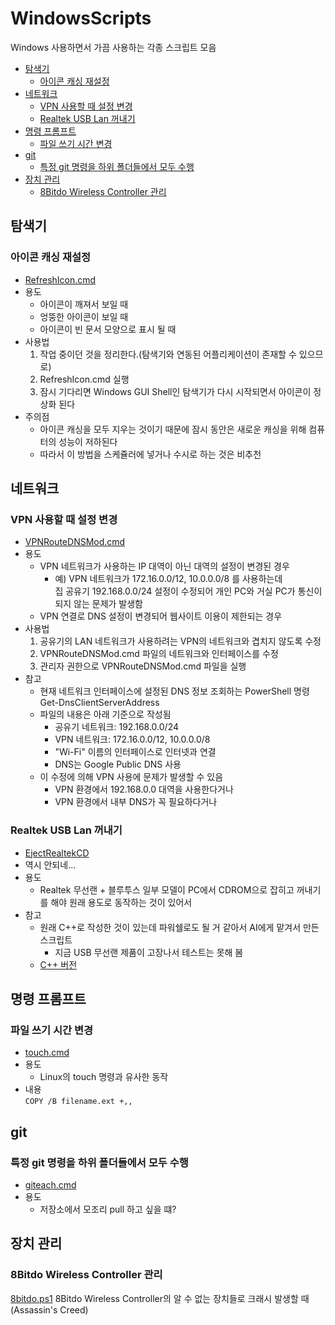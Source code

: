 # WindowsScripts

Windows 사용하면서 가끔 사용하는 각종 스크립트 모음

- [탐색기](#탐색기)
  - [아이콘 캐싱 재설정](#아이콘-캐싱-재설정)
- [네트워크](#네트워크)
  - [VPN 사용할 때 설정 변경](#vpn-사용할-때-설정-변경)
  - [Realtek USB Lan 꺼내기](#realtek-usb-lan-꺼내기)
- [명령 프롬프트](#명령-프롬프트)
  - [파일 쓰기 시간 변경](#파일-쓰기-시간-변경)
- [git](#git)
  - [특정 git 명령을 하위 폴더들에서 모두 수행](#특정-git-명령을-하위-폴더들에서-모두-수행)
- [장치 관리](#장치-관리)
  - [8Bitdo Wireless Controller 관리](#8bitdo-wireless-controller-관리)

## 탐색기

### 아이콘 캐싱 재설정

- [RefreshIcon.cmd](Explorer/RefreshIcon.cmd)
- 용도
  - 아이콘이 깨져서 보일 때
  - 엉뚱한 아이콘이 보일 때
  - 아이콘이 빈 문서 모양으로 표시 될 때
- 사용법
  1. 작업 중이던 것을 정리한다.(탐색기와 연동된 어플리케이션이 존재할 수 있으므로)
  1. RefreshIcon.cmd 실행
  1. 잠시 기다리면 Windows GUI Shell인 탐색기가 다시 시작되면서 아이콘이 정상화 된다
- 주의점
  - 아이콘 캐싱을 모두 지우는 것이기 때문에 잠시 동안은 새로운 캐싱을 위해 컴퓨터의 성능이 저하된다
  - 따라서 이 방법을 스케쥴러에 넣거나 수시로 하는 것은 비추천

## 네트워크

### VPN 사용할 때 설정 변경

- [VPNRouteDNSMod.cmd](Network/VPNRouteDNSMod.cmd)
- 용도
  - VPN 네트워크가 사용하는 IP 대역이 아닌 대역의 설정이 변경된 경우
    - 예) VPN 네트워크가 172.16.0.0/12, 10.0.0.0/8 를 사용하는데<br />
      집 공유기 192.168.0.0/24 설정이 수정되어 개인 PC와 거실 PC가 통신이 되지 않는 문제가 발생함
  - VPN 연결로 DNS 설정이 변경되어 웹사이트 이용이 제한되는 경우
- 사용법
  1. 공유기의 LAN 네트워크가 사용하려는 VPN의 네트워크와 겹치지 않도록 수정
  1. VPNRouteDNSMod.cmd 파일의 네트워크와 인터페이스를 수정
  1. 관리자 권한으로 VPNRouteDNSMod.cmd 파일을 실행
- 참고
  - 현재 네트워크 인터페이스에 설정된 DNS 정보 조회하는 PowerShell 명령<br />
    Get-DnsClientServerAddress
  - 파일의 내용은 아래 기준으로 작성됨
    - 공유기 네트워크: 192.168.0.0/24
    - VPN 네트워크: 172.16.0.0/12, 10.0.0.0/8
    - "Wi-Fi" 이름의 인터페이스로 인터넷과 연결
    - DNS는 Google Public DNS 사용
  - 이 수정에 의해 VPN 사용에 문제가 발생할 수 있음
    - VPN 환경에서 192.168.0.0 대역을 사용한다거나
    - VPN 환경에서 내부 DNS가 꼭 필요하다거나

### Realtek USB Lan 꺼내기

- [EjectRealtekCD](Network/EjectRealtekCD.ps1)
- 역시 안되네...
- 용도
  - Realtek 무선랜 + 블루투스 일부 모델이 PC에서 CDROM으로 잡히고 꺼내기를 해야 원래 용도로 동작하는 것이 있어서
- 참고
  - 원래 C++로 작성한 것이 있는데 파워쉘로도 될 거 같아서 AI에게 맡겨서 만든 스크립트
    - 지금 USB 무선랜 제품이 고장나서 테스트는 못해 봄
  - [C++ 버전](https://github.com/bspfp/EjectRealtekCD)

## 명령 프롬프트

### 파일 쓰기 시간 변경

- [touch.cmd](CommandPrompt/touch.cmd)
- 용도
  - Linux의 touch 명령과 유사한 동작
- 내용<br />
  `COPY /B filename.ext +,,`

## git

### 특정 git 명령을 하위 폴더들에서 모두 수행

- [giteach.cmd](git/giteach.cmd)
- 용도
  - 저장소에서 모조리 pull 하고 싶을 떄?

## 장치 관리

### 8Bitdo Wireless Controller 관리

[8bitdo.ps1](pwsh/8bitdo.ps1)
8Bitdo Wireless Controller의 알 수 없는 장치들로 크래시 발생할 때  
(Assassin's Creed)
